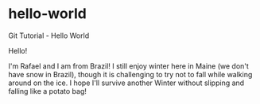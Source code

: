 # hello-world
Git Tutorial - Hello World

Hello!

I'm Rafael and I am from Brazil! I still enjoy winter here in Maine (we don't have snow in Brazil), though it is challenging to try not to fall while walking around on the ice. I hope I'll survive another Winter without slipping and falling like a potato bag!
